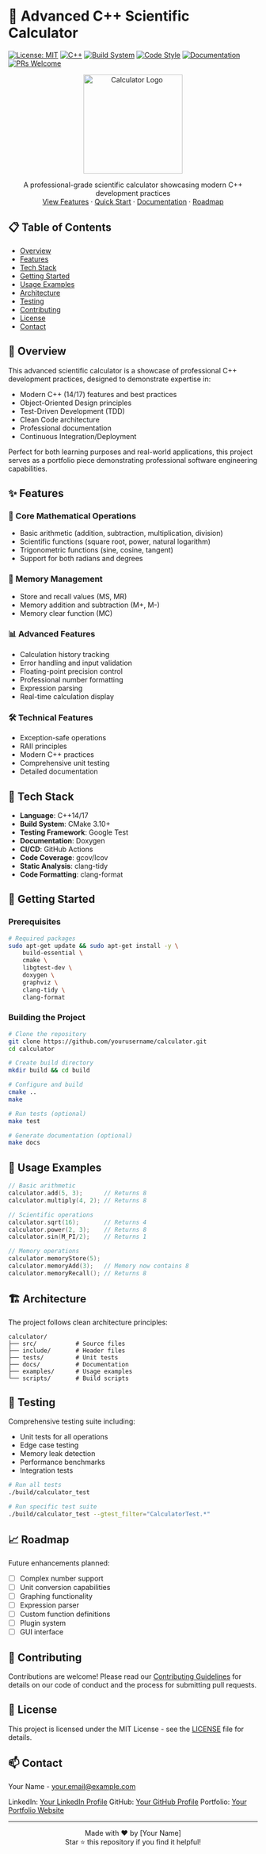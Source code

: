 # 🚀 Advanced C++ Scientific Calculator

[![License: MIT](https://img.shields.io/badge/License-MIT-yellow.svg)](https://opensource.org/licenses/MIT)
[![C++](https://img.shields.io/badge/C++-17-blue.svg)](https://isocpp.org/)
[![Build System](https://img.shields.io/badge/build-CMake-green.svg)](https://cmake.org/)
[![Code Style](https://img.shields.io/badge/code%20style-professional-brightgreen.svg)](./STYLE_GUIDE.md)
[![Documentation](https://img.shields.io/badge/docs-Doxygen-orange.svg)](./docs)
[![PRs Welcome](https://img.shields.io/badge/PRs-welcome-brightgreen.svg)](./CONTRIBUTING.md)

<div align="center">
  <img src="https://raw.githubusercontent.com/yourusername/calculator/main/docs/images/calculator-logo.png" alt="Calculator Logo" width="200"/>

  <p align="center">
    A professional-grade scientific calculator showcasing modern C++ development practices
    <br />
    <a href="#features">View Features</a>
    ·
    <a href="#getting-started">Quick Start</a>
    ·
    <a href="#usage">Documentation</a>
    ·
    <a href="#roadmap">Roadmap</a>
  </p>
</div>

## 📋 Table of Contents

- [Overview](#-overview)
- [Features](#-features)
- [Tech Stack](#-tech-stack)
- [Getting Started](#-getting-started)
- [Usage Examples](#-usage-examples)
- [Architecture](#-architecture)
- [Testing](#-testing)
- [Contributing](#-contributing)
- [License](#-license)
- [Contact](#-contact)

## 🌟 Overview

This advanced scientific calculator is a showcase of professional C++ development practices, designed to demonstrate expertise in:

- Modern C++ (14/17) features and best practices
- Object-Oriented Design principles
- Test-Driven Development (TDD)
- Clean Code architecture
- Professional documentation
- Continuous Integration/Deployment

Perfect for both learning purposes and real-world applications, this project serves as a portfolio piece demonstrating professional software engineering capabilities.

## ✨ Features

### 🔢 Core Mathematical Operations
- Basic arithmetic (addition, subtraction, multiplication, division)
- Scientific functions (square root, power, natural logarithm)
- Trigonometric functions (sine, cosine, tangent)
- Support for both radians and degrees

### 💾 Memory Management
- Store and recall values (MS, MR)
- Memory addition and subtraction (M+, M-)
- Memory clear function (MC)

### 📊 Advanced Features
- Calculation history tracking
- Error handling and input validation
- Floating-point precision control
- Professional number formatting
- Expression parsing
- Real-time calculation display

### 🛠️ Technical Features
- Exception-safe operations
- RAII principles
- Modern C++ practices
- Comprehensive unit testing
- Detailed documentation

## 🔧 Tech Stack

- **Language**: C++14/17
- **Build System**: CMake 3.10+
- **Testing Framework**: Google Test
- **Documentation**: Doxygen
- **CI/CD**: GitHub Actions
- **Code Coverage**: gcov/lcov
- **Static Analysis**: clang-tidy
- **Code Formatting**: clang-format

## 🚀 Getting Started

### Prerequisites

```bash
# Required packages
sudo apt-get update && sudo apt-get install -y \
    build-essential \
    cmake \
    libgtest-dev \
    doxygen \
    graphviz \
    clang-tidy \
    clang-format
```

### Building the Project

```bash
# Clone the repository
git clone https://github.com/yourusername/calculator.git
cd calculator

# Create build directory
mkdir build && cd build

# Configure and build
cmake ..
make

# Run tests (optional)
make test

# Generate documentation (optional)
make docs
```

## 📖 Usage Examples

```cpp
// Basic arithmetic
calculator.add(5, 3);      // Returns 8
calculator.multiply(4, 2); // Returns 8

// Scientific operations
calculator.sqrt(16);       // Returns 4
calculator.power(2, 3);    // Returns 8
calculator.sin(M_PI/2);    // Returns 1

// Memory operations
calculator.memoryStore(5);
calculator.memoryAdd(3);   // Memory now contains 8
calculator.memoryRecall(); // Returns 8
```

## 🏗️ Architecture

The project follows clean architecture principles:

```
calculator/
├── src/           # Source files
├── include/       # Header files
├── tests/         # Unit tests
├── docs/          # Documentation
├── examples/      # Usage examples
└── scripts/       # Build scripts
```

## 🧪 Testing

Comprehensive testing suite including:

- Unit tests for all operations
- Edge case testing
- Memory leak detection
- Performance benchmarks
- Integration tests

```bash
# Run all tests
./build/calculator_test

# Run specific test suite
./build/calculator_test --gtest_filter="CalculatorTest.*"
```

## 📈 Roadmap

Future enhancements planned:

- [ ] Complex number support
- [ ] Unit conversion capabilities
- [ ] Graphing functionality
- [ ] Expression parser
- [ ] Custom function definitions
- [ ] Plugin system
- [ ] GUI interface

## 🤝 Contributing

Contributions are welcome! Please read our [Contributing Guidelines](CONTRIBUTING.md) for details on our code of conduct and the process for submitting pull requests.

## 📝 License

This project is licensed under the MIT License - see the [LICENSE](LICENSE) file for details.

## 📫 Contact

Your Name - [your.email@example.com](mailto:your.email@example.com)

LinkedIn: [Your LinkedIn Profile](https://linkedin.com/in/yourprofile)
GitHub: [Your GitHub Profile](https://github.com/yourusername)
Portfolio: [Your Portfolio Website](https://yourportfolio.com)

---

<div align="center">
  Made with ❤️ by [Your Name]
  <br />
  Star ⭐ this repository if you find it helpful!
</div>

